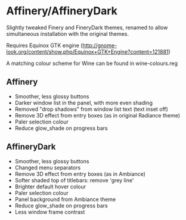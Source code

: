 Affinery/AffineryDark
=====================

Slightly tweaked Finery and FineryDark themes, renamed to allow simultaneous installation with the original themes.

Requires Equinox GTK engine (http://gnome-look.org/content/show.php/Equinox+GTK+Engine?content=121881)

A matching colour scheme for Wine can be found in wine-colours.reg


Affinery
--------

* Smoother, less glossy buttons
* Darker window list in the panel, with more even shading
* Removed "drop shadows" from window list text (text inset off)
* Remove 3D effect from entry boxes (as in original Radiance theme)
* Paler selection colour
* Reduce glow_shade on progress bars


AffineryDark
------------

* Smoother, less glossy buttons
* Changed menu separators
* Remove 3D effect from entry boxes (as in Ambiance)
* Softer shaded top of titlebars: remove 'grey line' 
* Brighter default hover colour
* Paler selection colour
* Panel background from Ambiance theme
* Reduce glow_shade on progress bars
* Less window frame contrast
